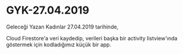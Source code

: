 # GYK-27.04.2019

Geleceği Yazan Kadınlar 27.04.2019 tarihinde,

Cloud Firestore'a veri kaydedip, verileri başka bir activity listview'ında göstermek için kodladığımız küçük bir app.
